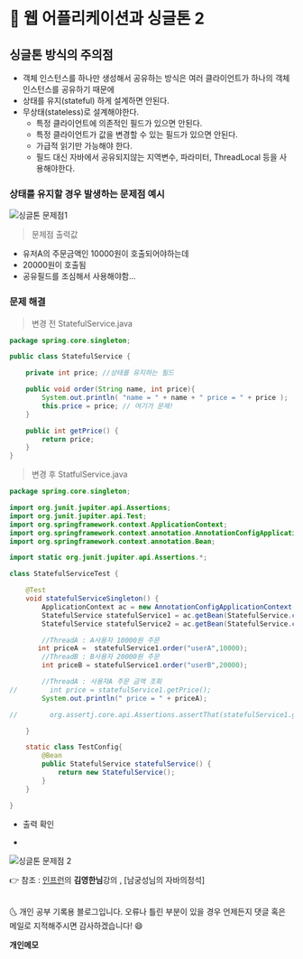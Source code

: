 # 📌 웹 어플리케이션과 싱글톤 2

## 싱글톤 방식의 주의점

- 객체 인스턴스를 하나만 생성해서 공유하는 방식은 여러 클라이언트가 하나의 객체 인스턴스를 공유하기 때문에 
- 상태를 유지(stateful) 하게 설계하면 안된다.
- 무상태(stateless)로 설계해야한다.
    - 특정 클라이언트에 의존적인 필드가 있으면 안된다.
    - 특정 클라이언트가 값을 변경할 수 있는 필드가 있으면 안된다.
    - 가급적 읽기만 가능해야 한다.
    - 필드 대신 자바에서 공유되지않는 지역변수, 파라미터, ThreadLocal 등을 사용해야한다.
    

### 상태를 유지할 경우 발생하는 문제점 예시

![싱글톤 문제점1](https://user-images.githubusercontent.com/52389219/152277974-b744422e-1f40-40aa-8401-1f6beb5f4a5f.PNG)


> 문제점 출력값 
- 유저A의 주문금액인 10000원이 호출되어야하는데
- 20000원이 호출됨
- 공유필드를 조심해서 사용해야함...

### 문제 해결

> 변경 전 StatefulService.java
```java
package spring.core.singleton;

public class StatefulService {

    private int price; //상태를 유지하는 필드

    public void order(String name, int price){
        System.out.println( "name = " + name + " price = " + price );
        this.price = price; // 여기가 문제!
    }

    public int getPrice() {
        return price;
    }
}

```
> 변경 후 StatfulService.java
```java
package spring.core.singleton;

import org.junit.jupiter.api.Assertions;
import org.junit.jupiter.api.Test;
import org.springframework.context.ApplicationContext;
import org.springframework.context.annotation.AnnotationConfigApplicationContext;
import org.springframework.context.annotation.Bean;

import static org.junit.jupiter.api.Assertions.*;

class StatefulServiceTest {

    @Test
    void statefulServiceSingleton() {
        ApplicationContext ac = new AnnotationConfigApplicationContext(TestConfig.class);
        StatefulService statefulService1 = ac.getBean(StatefulService.class);
        StatefulService statefulService2 = ac.getBean(StatefulService.class);

        //ThreadA : A사용자 10000원 주문
       int priceA =  statefulService1.order("userA",10000);
        //ThreadB : B사용자 20000원 주문
        int priceB = statefulService1.order("userB",20000);

        //ThreadA : 사용자A 주문 금액 조회
//        int price = statefulService1.getPrice();
        System.out.println(" price = " + priceA);

//        org.assertj.core.api.Assertions.assertThat(statefulService1.getPrice()).isEqualTo(20000);

    }

    static class TestConfig{
        @Bean
        public StatefulService statefulService() {
            return new StatefulService();
        }
    }

}
```

- 출력 확인

- <br>

![싱글톤 문제점 2](https://user-images.githubusercontent.com/52389219/152278252-eb8e08ee-72ef-4969-ae81-761cce1cf650.PNG)

👉 참조 : [인프런](https://www.inflearn.com/)의 **김영한님**강의 , [남궁성님의 자바의정석]


<br>
🌜 개인 공부 기록용 블로그입니다. 오류나 틀린 부분이 있을 경우 
언제든지 댓글 혹은 메일로 지적해주시면 감사하겠습니다! 😄

<br>

**개인메모**

